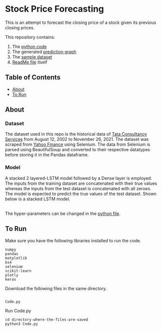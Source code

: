 # Stock Price Forecasting

This is an attempt to forecast the closing price of a stock given its previous closing prices.

This repository contains:

1. The [python code](Code.py)
2. The generated [prediction graph](Forecast.png)
3. The [sample dataset](Sample_dataset_TCS-NS.csv)
3. [ReadMe file](README.md) itself


## Table of Contents

- [About](#about)
- [To Run](#to-run)


## About

### Dataset
The dataset used in this repo is the historical data of [Tata Consultancy Services](https://finance.yahoo.com/quote/TCS.NS/history?period1=1029110400&period2=1637971200&interval=1d&frequency=1d&filter=history) from August 12, 2002 to November 26, 2021. The dataset was scraped from [Yahoo Finance](https://finance.yahoo.com) using Selenium. The data from Selenium is parsed using BeautifulSoup and converted to their respective datatypes before storing it in the Pandas dataframe.

### Model
A stacked 2 layered-LSTM model followed by a Dense layer is employed. The inputs from the training dataset are concatenated with their true values whereas the inputs from the test dataset is concatenated with all zeroes. The model is expected to predict the true values of the test dataset. Shown below is a stacked LSTM model. <br>

<br> The hyper-parameters can be changed in the [python file](Code.py). <br>


## To Run

Make sure you have the following libraries installed to run the code.
```
numpy
pandas
matplotlib
bs4
selenium
scikit-learn
plotly
keras
```

Download the following files in the same directory.


```

Code.py 

```

Run Code.py 
```
cd directory-where-the-files-are-saved
python3 Code.py
```
